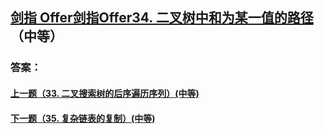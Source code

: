 ## [ 剑指 Offer剑指Offer34. 二叉树中和为某一值的路径](https://leetcode-cn.com/problems/merge-two-sorted-lists/)（中等）





### 答案：



#### [上一题（33. 二叉搜索树的后序遍历序列）(中等)](https://github.com/sdwwld/leetCode/blob/master/src/main/java/com/wld/java/offer/剑指Offer33.md)

#### [下一题（35. 复杂链表的复制）(中等)](https://github.com/sdwwld/leetCode/blob/master/src/main/java/com/wld/java/offer/剑指Offer35.md)